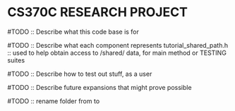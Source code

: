 # CS370C RESEARCH PROJECT

#TODO :: Describe what this code base is for

#TODO :: Describe what each component represents
tutorial_shared_path.h :: used to help obtain access to /shared/<image> data, for main method or TESTING suites 

#TODO :: Describe how to test out stuff, as a user

#TODO :: Describe future expansions that might prove possible

#TODO :: rename folder from <shared> to <meshes>
